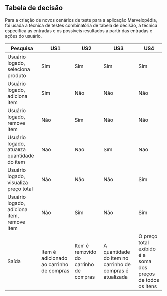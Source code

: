 ## Tabela de decisão

Para a criação de novos cenários de teste para a aplicação Marvelopédia, foi usada a técnica de testes combinatória de tabela de decisão, a técnica especifica as entradas e os possíveis resultados a partir das entradas e ações do usuário.


   Pesquisa   |                  US1 |    US2  | US3 | US4 
--------------|----------------------|---------|-----|-----
Usuário logado, seleciona produto |  Sim  | Sim    | Sim  | Sim 
Usuário logado, adiciona item    |  Sim   |  Não    | Não  | Não 
Usuário logado, remove item   |  Não   |  Sim   | Não  | Não 
Usuário logado, atualiza quantidade do item |  Não   |  Não    | Sim  | Não 
Usuário logado, visualiza preço total      |  Não   |  Não    | Não  | Sim 
Usuário logado, adiciona item, remove item |  Não   |  Sim    | Não  | Sim 
Saída                        |  Item é adicionado ao carrinho de compras   | Item é removido do carrinho de compras    | A quantidade do item no carrinho de compras é atualizada   |O preço total exibido é a soma dos preços de todos os itens


